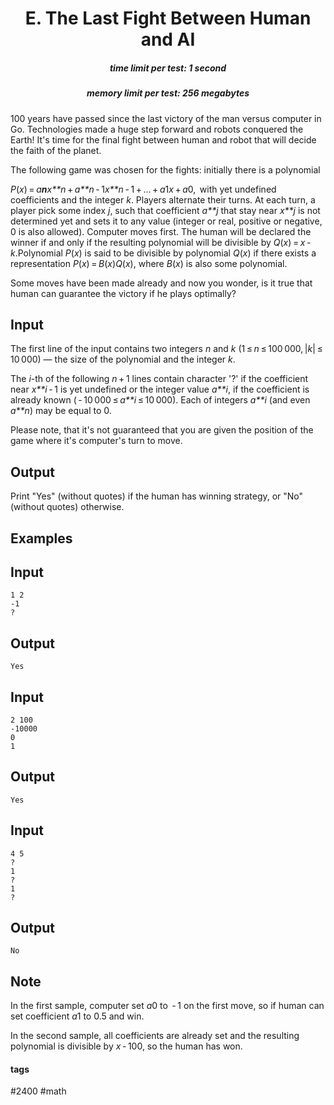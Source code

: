 <h1 style='text-align: center;'> E. The Last Fight Between Human and AI</h1>

<h5 style='text-align: center;'>time limit per test: 1 second</h5>
<h5 style='text-align: center;'>memory limit per test: 256 megabytes</h5>

100 years have passed since the last victory of the man versus computer in Go. Technologies made a huge step forward and robots conquered the Earth! It's time for the final fight between human and robot that will decide the faith of the planet.

The following game was chosen for the fights: initially there is a polynomial 

*P*(*x*) = *a**n**x**n* + *a**n* - 1*x**n* - 1 + ... + *a*1*x* + *a*0,  with yet undefined coefficients and the integer *k*. Players alternate their turns. At each turn, a player pick some index *j*, such that coefficient *a**j* that stay near *x**j* is not determined yet and sets it to any value (integer or real, positive or negative, 0 is also allowed). Computer moves first. The human will be declared the winner if and only if the resulting polynomial will be divisible by *Q*(*x*) = *x* - *k*.Polynomial *P*(*x*) is said to be divisible by polynomial *Q*(*x*) if there exists a representation *P*(*x*) = *B*(*x*)*Q*(*x*), where *B*(*x*) is also some polynomial.

Some moves have been made already and now you wonder, is it true that human can guarantee the victory if he plays optimally?

## Input

The first line of the input contains two integers *n* and *k* (1 ≤ *n* ≤ 100 000, |*k*| ≤ 10 000) — the size of the polynomial and the integer *k*.

The *i*-th of the following *n* + 1 lines contain character '?' if the coefficient near *x**i* - 1 is yet undefined or the integer value *a**i*, if the coefficient is already known ( - 10 000 ≤ *a**i* ≤ 10 000). Each of integers *a**i* (and even *a**n*) may be equal to 0.

Please note, that it's not guaranteed that you are given the position of the game where it's computer's turn to move.

## Output

Print "Yes" (without quotes) if the human has winning strategy, or "No" (without quotes) otherwise.

## Examples

## Input


```
1 2  
-1  
?  

```
## Output


```
Yes  

```
## Input


```
2 100  
-10000  
0  
1  

```
## Output


```
Yes
```
## Input


```
4 5  
?  
1  
?  
1  
?  

```
## Output


```
No
```
## Note

In the first sample, computer set *a*0 to  - 1 on the first move, so if human can set coefficient *a*1 to 0.5 and win.

In the second sample, all coefficients are already set and the resulting polynomial is divisible by *x* - 100, so the human has won.



#### tags 

#2400 #math 